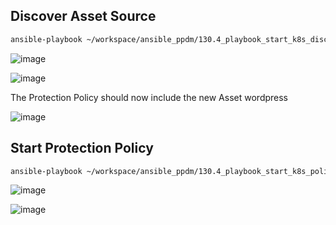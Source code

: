 ## Discover Asset Source
```bash
ansible-playbook ~/workspace/ansible_ppdm/130.4_playbook_start_k8s_discoveries.yaml
```
![image](https://github.com/bob-builds-labs/bob-builds-labs.github.io/assets/8255007/a3a77289-69e9-41f2-b497-283ef4422aa4)

![image](https://github.com/bob-builds-labs/bob-builds-labs.github.io/assets/8255007/d3adc14f-7faf-4ac0-89f5-838e4a248a4f)

The Protection Policy should now include the new Asset wordpress

![image](https://github.com/bob-builds-labs/bob-builds-labs.github.io/assets/8255007/2e6d3854-0766-4ba6-94a4-2e06bf7de78c)

## Start Protection Policy
```bash
ansible-playbook ~/workspace/ansible_ppdm/130.4_playbook_start_k8s_policy.yaml
```
![image](https://github.com/bob-builds-labs/bob-builds-labs.github.io/assets/8255007/de0bb11e-5883-47e6-9a78-2a72a414f31a)

![image](https://github.com/bob-builds-labs/bob-builds-labs.github.io/assets/8255007/a0f9e51d-1b01-4add-8579-5fbd02674c62)



